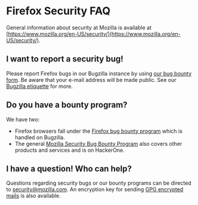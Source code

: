 # Firefox Security FAQ

General information about security at Mozilla is available at [https://www.mozilla.org/en-US/security/](https://www.mozilla.org/en-US/security/).

## I want to report a security bug\!

Please report Firefox bugs in our Bugzilla instance by using [our bug bounty form](https://bugzilla.mozilla.org/form.client.bounty). Be aware that your e-mail address will be made public. See our [Bugzilla etiquette](https://bugzilla.mozilla.org/page.cgi?id=etiquette.html) for more.

## Do you have a bounty program?

We have two:

* Firefox browsers fall under the [Firefox bug bounty program](https://www.mozilla.org/en-US/security/client-bug-bounty/) which is handled on Bugzilla.
* The general [Mozilla Security Bug Bounty Program](https://www.mozilla.org/en-US/security/bug-bounty/) also covers other products and services and is on HackerOne.

## I have a question\! Who can help?

Questions regarding security bugs or our bounty programs can be directed to [security@mozilla.com](mailto:security@mozilla.com). An encryption key for sending [GPG encrypted mails](https://www.mozilla.org/en-US/security/#pgpkey) is also available. 
